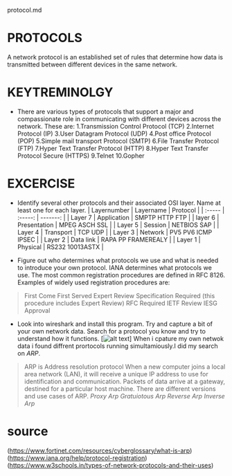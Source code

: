 protocol.md
# PROTOCOLS
A  network protocol is an established set of rules that determine how data is transmitted between different devices in the same network.
# KEYTREMINOLGY
* There are various types of protocols that support a major and compassionate role in communicating with different devices across the network. These are:
1.Transmission Control Protocol (TCP)
2.Internet Protocol (IP)
3.User Datagram Protocol (UDP)
4.Post office Protocol (POP)
5.Simple mail transport Protocol (SMTP)
6.File Transfer Protocol (FTP)
7.Hyper Text Transfer Protocol (HTTP)
8.Hyper Text Transfer Protocol Secure (HTTPS)
9.Telnet
10.Gopher
# EXCERCISE
-	Identify several other protocols and their associated OSI layer. Name at least one for each layer.
| Layernumber   | Layername    | Protocol             |
| :-----        | :-----:      |   -------:           |
| Layer 7       | Application  | SMPTP HTTP FTP       |
| layer 6       | Presentation | MPEG ASCH  SSL       |
| Layer 5       | Session      | NETBIOS SAP          |
| Layer 4       | Transport    | TCP UDP              |
| Layer 3       | Network      | PV5 PV6 ICMP IPSEC   |
| Layer 2       | Data link    | RAPA PP FRAMEREALY   |
| Layer 1       | Physical     | RS232 10013ASTX      |

-	Figure out who determines what protocols we use and what is needed to introduce your own protocol.
IANA determines what protocols we use.
The most common registration procedures are defined in RFC 8126. Examples of widely used registration procedures are:
> First Come First Served
> Expert Review
> Specification Required (this procedure includes Expert Review)
> RFC Required
> IETF Review
> IESG Approval
-	Look into wireshark and install this program. Try and capture a bit of your own network data. Search for a protocol you know and try to understand how it functions.
[![alt text]("C:\Users\tanuj\OneDrive\Documents\GitHub\cloud-9-Tanujadubba\00_includes\ownnetworkdata.png")]
When i cpature my own netwok data i found diffrent prortocols running simultamiously.I  did my search on *ARP*.
> ARP is Address resolution protocol
When a new computer joins a local area network (LAN), it will receive a unique IP address to use for identification and communication. 
Packets of data arrive at a gateway, destined for a particular host machine.
There are different versions and use cases of ARP. 
*Proxy Arp*
*Gratuiotous Arp*
*Reverse Arp*
*Inverse Arp* 
# source
(https://www.fortinet.com/resources/cyberglossary/what-is-arp)
(https://www.iana.org/help/protocol-registration)
(https://www.w3schools.in/types-of-network-protocols-and-their-uses)
